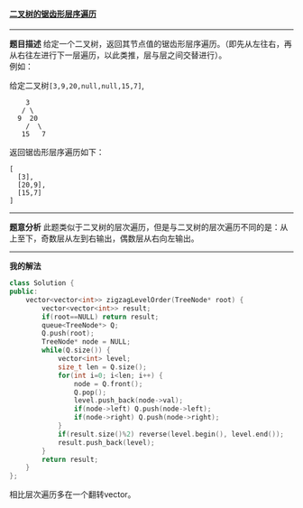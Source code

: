 #### [二叉树的锯齿形层序遍历](https://leetcode-cn.com/problems/binary-tree-zigzag-level-order-traversal/)
***

**题目描述**
给定一个二叉树，返回其节点值的锯齿形层序遍历。（即先从左往右，再从右往左进行下一层遍历，以此类推，层与层之间交替进行）。  
例如：

给定二叉树`[3,9,20,null,null,15,7]`,

```
    3
   / \
  9  20
    /  \
   15   7
```

返回锯齿形层序遍历如下：

```
[
  [3],
  [20,9],
  [15,7]
]
```

***

**题意分析**
此题类似于二叉树的层次遍历，但是与二叉树的层次遍历不同的是：从上至下，奇数层从左到右输出，偶数层从右向左输出。

***

**我的解法**
```cpp
class Solution {
public:
    vector<vector<int>> zigzagLevelOrder(TreeNode* root) {
        vector<vector<int>> result;
        if(root==NULL) return result;
        queue<TreeNode*> Q;
        Q.push(root);
        TreeNode* node = NULL;
        while(Q.size()) {
            vector<int> level;
            size_t len = Q.size();
            for(int i=0; i<len; i++) {
                node = Q.front();
                Q.pop();
                level.push_back(node->val);
                if(node->left) Q.push(node->left);
                if(node->right) Q.push(node->right);
            }
            if(result.size()%2) reverse(level.begin(), level.end());
            result.push_back(level);
        }
        return result;
    }
};
```

相比层次遍历多在一个翻转vector。